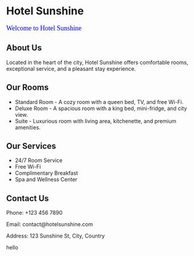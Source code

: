 <!DOCTYPE html>
<html lang="en">
<head>
    <meta charset="UTF-8">
    <meta name="viewport" content="width=device-width, initial-scale=1.0">
    <title>Hotel Sunshine</title>
</head>
<body>
    <h1>Hotel Sunshine</h1>
    <font size=4 color=blue face= chiller>Welcome to Hotel Sunshine</font>
    <h2>About Us</h2>
    <p>Located in the heart of the city, Hotel Sunshine offers comfortable rooms, exceptional service, and a pleasant stay experience.</p>
    <h2>Our Rooms</h2>
    <ul>
        <li>Standard Room - A cozy room with a queen bed, TV, and free Wi-Fi.</li>
        <li>Deluxe Room - A spacious room with a king bed, mini-fridge, and city view.</li>
        <li>Suite - Luxurious room with living area, kitchenette, and premium amenities.</li>
    </ul>
    <h2>Our Services</h2>
    <ul>
        <li>24/7 Room Service</li>
        <li>Free Wi-Fi</li>
        <li>Complimentary Breakfast</li>
        <li>Spa and Wellness Center</li>
    </ul>
    <h2>Contact Us</h2>
    <p>Phone: +123 456 7890</p>
    <p>Email: contact@hotelsunshine.com</p>
    <p>Address: 123 Sunshine St, City, Country</p>
    <p>hello</p>

</body>
</html>

